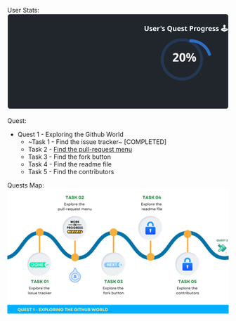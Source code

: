 
  User Stats:<br>
  ![User Draft Stats](/userCards/draft.svg?)

  Quest:
  - Quest 1 - Exploring the Github World
    - ~Task 1 - Find the issue tracker~ [COMPLETED]
    - Task 2 - [Find the pull-request menu](https://github.com/caiton1/OSS-Doorway/issues/111)
    - Task 3 - Find the fork button
    - Task 4 - Find the readme file
    - Task 5 - Find the contributors

Quests Map:
![Quest Map](/map/Q1T2.png)